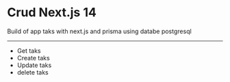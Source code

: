 # Crud Next.js 14

Build of app taks with next.js and prisma using databe postgresql 

-----------------------------------------------

- Get taks
- Create taks
- Update taks
- delete taks